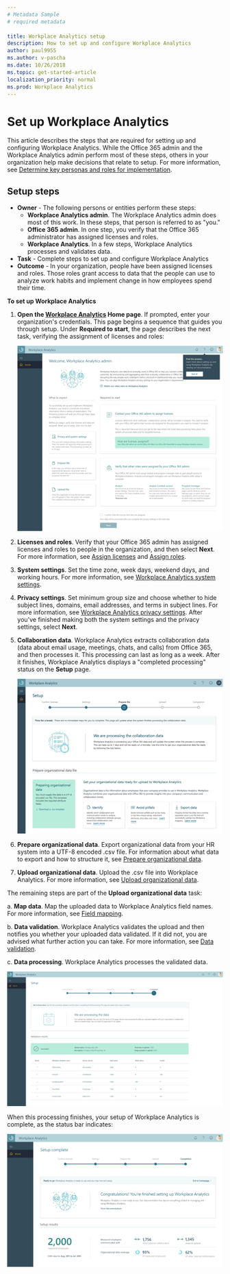```yaml
---
# Metadata Sample
# required metadata

title: Workplace Analytics setup
description: How to set up and configure Workplace Analytics
author: paul9955
ms.author: v-pascha
ms.date: 10/26/2018
ms.topic: get-started-article
localization_priority: normal 
ms.prod: Workplace Analytics
---
```


# Set up Workplace Analytics

This article describes the steps that are required for setting up and configuring Workplace Analytics. While the Office 365 admin and the Workplace Analytics admin perform most of these steps, others in your organization help make decisions that relate to setup. For more information, see [Determine key personas and roles for implementation](Determine-key-personas.md). 

## Setup steps 

* **Owner** - The following persons or entities perform these steps:
  * **Workplace Analytics admin**. The Workplace Analytics admin does most of this work. In these steps, that person is referred to as "you."
  * **Office 365 admin**. In one step, you verify that the Office 365 administrator has assigned licenses and roles.  
  * **Workplace Analytics**. In a few steps, Workplace Analytics processes and validates data. 
* **Task** - Complete steps to set up and configure Workplace Analytics  
* **Outcome** - In your organization, people have been assigned licenses and roles. Those roles grant access to data that the people can use to analyze work habits and implement change in how employees spend their time.  

**To set up Workplace Analytics**

1.	**Open the [Workplace Analytics](https://workplaceanalytics.office.com) Home page**. If prompted, enter your organization's credentials. This page begins a sequence that guides you through setup. Under **Required to start**, the page describes the next task, verifying the assignment of licenses and roles:
   
      ![The Home page guides you through setup](../images/wpa/setup/01-home-start.png)
  
2.	**Licenses and roles**. Verify that your Office 365 admin has assigned licenses and roles to people in the organization, and then select **Next**. For more information, see [Assign licenses](assign-licenses-to-population.md) and [Assign roles](assign-roles-to-wpa-admins.md).

3.	**System settings**. Set the time zone, week days, weekend days, and working hours. For more information, see [Workplace Analytics system settings](configure-wpa-settings.md#system-settings). 

4.	**Privacy settings**. Set minimum group size and choose whether to hide subject lines, domains, email addresses, and terms in subject lines. For more information, see [Workplace Analytics privacy settings](configure-wpa-settings.md#privacy-settings). After you've finished making both the system settings and the privacy settings, select **Next**. 

5.	**Collaboration data**. Workplace Analytics extracts collaboration data (data about email usage, meetings, chats, and calls) from Office 365, and then processes it. This processing can last as long as a week. After it finishes, Workplace Analytics displays a "completed processing" status on the **Setup** page. 

      ![Workplace Analytics processes collaboration data](../images/wpa/setup/03-process-collab-data.png)

6.	**Prepare organizational data**. Export organizational data from your HR system into a UTF-8 encoded .csv file. For information about what data to export and how to structure it, see [Prepare organizational data](Prepare-organizational-data.md). 

7.	**Upload organizational data**. Upload the .csv file into Workplace Analytics. For more information, see [Upload organizational data](upload-organizational-data-1st.md). 

The remaining steps are part of the **Upload organizational data** task: 

a.	**Map data**. Map the uploaded data to Workplace Analytics field names. For more information, see [Field mapping](upload-organizational-data-1st.md#field-mapping). 

b.	**Data validation**. Workplace Analytics validates the upload and then notifies you whether your uploaded data validated. If it did not, you are advised what further action you can take. For more information, see [Data validation](Upload-organizational-data.md#data-validation). 

c.	**Data processing**. Workplace Analytics processes the validated data. 

![Processing organizational data](../images/wpa/setup/07-process-org-data.png)

When this processing finishes, your setup of Workplace Analytics is complete, as the status bar indicates: 

![Setup is complete](../images/wpa/setup/08-setup-complete.png) 

<!-- ADD THIS AFTER ADDING NEW CONTENT FROM MARILYN  
11. **Set up meeting exclusion rules.** -->
